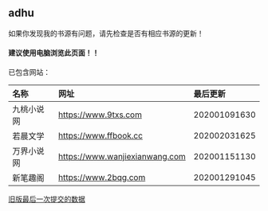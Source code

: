## adhu

如果你发现我的书源有问题，请先检查是否有相应书源的更新！

#### 建议使用电脑浏览此页面！！

已包含网站：

|名称|网址|最后更新|
|:-|:-|:-|
|九桃小说网|https://www.9txs.com|202001091630|
|若晨文学|https://www.ffbook.cc|202002031625|
|万界小说网|https://www.wanjiexianwang.com|202001151130|
|新笔趣阁|https://www.2bqg.com|202001291045|


[旧版最后一次提交的数据](https://github.com/adhu2018/adhu2018.github.io/blob/37b664efa0cd3164da112dc705ccaf75782dc8a9/test/index.md)
